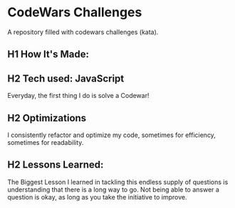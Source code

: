 # CodeWars Challenges

A repository filled with codewars challenges (kata).

## H1 How It's Made:

## H2 Tech used: JavaScript

Everyday, the first thing I do is solve a Codewar!

## H2 Optimizations

I consistently refactor and optimize my code, sometimes for efficiency, sometimes for readability.

## H2 Lessons Learned:

The Biggest Lesson I learned in tackling this endless supply of questions is understanding that there is a long way to go. Not being able to answer a question is okay, as long as you take the initiative to improve.
